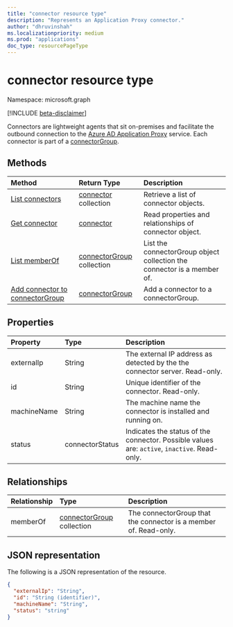 ```yaml
---
title: "connector resource type"
description: "Represents an Application Proxy connector."
author: "dhruvinshah"
ms.localizationpriority: medium
ms.prod: "applications"
doc_type: resourcePageType
---
```


# connector resource type

Namespace: microsoft.graph

[!INCLUDE [beta-disclaimer](../../includes/beta-disclaimer.md)]

Connectors are lightweight agents that sit on-premises and facilitate the outbound connection to the [Azure AD Application Proxy](/azure/active-directory/app-proxy/what-is-application-proxy) service. Each connector is part of a [connectorGroup](connectorgroup.md).

## Methods

| Method       | Return Type | Description |
|:-------------|:------------|:------------|
| [List connectors](../api/connector-list.md) | [connector](connector.md) collection | Retrieve a list of connector objects. | 
| [Get connector](../api/connector-get.md) | [connector](connector.md) | Read properties and relationships of connector object. |
| [List memberOf](../api/connector-list-memberof.md) | [connectorGroup](connectorgroup.md) collection | List the connectorGroup object collection the connector is a member of. |
| [Add connector to connectorGroup](../api/connector-post-memberof.md)| [connectorGroup](connectorgroup.md) | Add a connector to a connectorGroup. |


## Properties
| Property     | Type        | Description |
|:-------------|:------------|:------------|
|externalIp|String| The external IP address as detected by the the connector server. Read-only. |
|id|String| Unique identifier of the connector. Read-only. |
|machineName|String| The machine name the connector is installed and running on. |
|status|connectorStatus| Indicates the status of the connector. Possible values are: `active`, `inactive`. Read-only. |

## Relationships
| Relationship | Type	|Description|
|:---------------|:--------|:----------|
|memberOf|[connectorGroup](connectorgroup.md) collection| The connectorGroup that the connector is a member of. Read-only. |

## JSON representation

The following is a JSON representation of the resource.

<!-- {
  "blockType": "resource",
  "keyProperty":"id",
  "optionalProperties": [

  ],
  "@odata.type": "microsoft.graph.connector"
}-->

```json
{
  "externalIp": "String",
  "id": "String (identifier)",
  "machineName": "String",
  "status": "string"
}

```

<!-- uuid: 8fcb5dbc-d5aa-4681-8e31-b001d5168d79
2015-10-25 14:57:30 UTC -->
<!--
{
  "type": "#page.annotation",
  "description": "connector resource",
  "keywords": "",
  "section": "documentation",
  "tocPath": "",
  "suppressions": []
}
-->